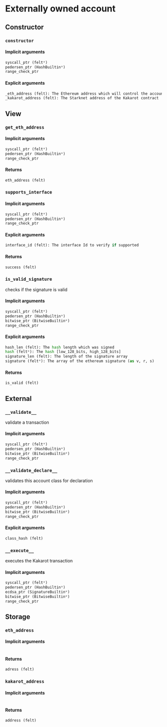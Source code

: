 



# Externally owned account

## Constructor

### `constructor`
  

#### Implicit arguments
  
```python  
syscall_ptr (felt*)  
pedersen_ptr (HashBuiltin*)  
range_check_ptr  
```
#### Explicit arguments
  
```python  
_eth_address (felt): The Ethereum address which will control the account  
_kakarot_address (felt): The Starknet address of the Kakarot contract  
```
## View

### `get_eth_address`
  

#### Implicit arguments
  
```python  
syscall_ptr (felt*)  
pedersen_ptr (HashBuiltin*)  
range_check_ptr  
```
#### Returns
  
```python  
eth_address (felt)  
```
### `supports_interface`
  

#### Implicit arguments
  
```python  
syscall_ptr (felt*)  
pedersen_ptr (HashBuiltin*)  
range_check_ptr  
```
#### Explicit arguments
  
```python  
interface_id (felt): The interface Id to verify if supported  
```
#### Returns
  
```python  
success (felt)  
```
### `is_valid_signature`
  
checks if the signature is valid
#### Implicit arguments
  
```python  
syscall_ptr (felt*)  
pedersen_ptr (HashBuiltin*)  
bitwise_ptr (BitwiseBuiltin*)  
range_check_ptr  
```
#### Explicit arguments
  
```python  
hash_len (felt): The hash length which was signed  
hash (felt*): The hash [low_128_bits, high_128_bits]  
signature_len (felt): The length of the signature array  
signature (felt*): The array of the ethereum signature (as v, r, s)  
```
#### Returns
  
```python  
is_valid (felt)  
```
## External

### `__validate__`
  
validate a transaction
#### Implicit arguments
  
```python  
syscall_ptr (felt*)  
pedersen_ptr (HashBuiltin*)  
bitwise_ptr (BitwiseBuiltin*)  
range_check_ptr  
```
### `__validate_declare__`
  
validates this account class for declaration
#### Implicit arguments
  
```python  
syscall_ptr (felt*)  
pedersen_ptr (HashBuiltin*)  
bitwise_ptr (BitwiseBuiltin*)  
range_check_ptr  
```
#### Explicit arguments
  
```python  
class_hash (felt)  
```
### `__execute__`
  
executes the Kakarot transaction
#### Implicit arguments
  
```python  
syscall_ptr (felt*)  
pedersen_ptr (HashBuiltin*)  
ecdsa_ptr (SignatureBuiltin*)  
bitwise_ptr (BitwiseBuiltin*)  
range_check_ptr  
```
## Storage

### `eth_address`
  

#### Implicit arguments
  
```python  
```
#### Returns
  
```python  
adress (felt)  
```
### `kakarot_address`
  

#### Implicit arguments
  
```python  
```
#### Returns
  
```python  
address (felt)  
```